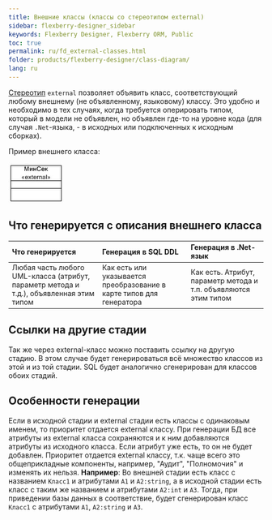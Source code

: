 ```yaml
---
title: Внешние классы (классы со стереотипом external) 
sidebar: flexberry-designer_sidebar
keywords: Flexberry Designer, Flexberry ORM, Public
toc: true
permalink: ru/fd_external-classes.html
folder: products/flexberry-designer/class-diagram/
lang: ru
---
```


[Стереотип](fd_key-concepts.html) `external` позволяет объявить класс, соответствующий любому внешнему (не объявленному, языковому) классу. Это удобно и необходимо в тех случаях, когда требуется оперировать типом, который в модели не объявлен, но объявлен где-то на уровне кода (для случая `.Net`-языка, - в исходных или подключенных к исходным сборках).

Пример внешнего класса:

![](/images/pages/products/flexberry-designer/class-diagram/external.jpg)

## Что генерируется с описания внешнего класса

Что генерируется | Генерация в SQL DDL | Генерация в .Net-язык
:-------------------------------|:----------------------------|:------------------------------
Любая часть любого UML-класса (атрибут, параметр метода и т.д.), объявленная этим типом | Как есть или указывается преобразование в карте типов для генератора | Как есть. Атрибут, параметр метода и т.п. объявляются этим типом

## Ссылки на другие стадии

Так же через external-класс можно поставить ссылку на другую стадию. В этом случае будет генерироваться всё множество классов из этой и из той стадии. SQL будет аналогично сгенерирован для классов обоих стадий.

## Особенности генерации

Если в исходной стадии и external стадии есть классы с одинаковым именем, то приоритет отдается external классу. При генерации БД все атрибуты из external класса сохраняются и к ним добавляются атрибуты из исходного класса. Если атрибут уже есть, то он не будет добавлен.
Приоритет отдается external классу, т.к. чаще всего это общеприкладные компоненты, например, "Аудит", "Полномочия" и изменять их нельзя.
**Например**: Во внешней стадии есть класс с названием `Класс1` и атрибутами `А1` и `А2:string`, а в исходной стадии есть класс с таким же названием и атрибутами `А2:int` и `А3`. Тогда, при приведении базы данных в соответствие, будет сгенерирован класс `Класс1` с атрибутами `А1`, `А2:string` и `А3`. 

